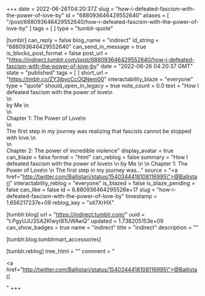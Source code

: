 +++
date = 2022-06-26T04:20:37Z
slug = "how-i-defeated-fascism-with-the-power-of-love-by"
id = "688093646429552640"
aliases = [ "/post/688093646429552640/how-i-defeated-fascism-with-the-power-of-love-by" ]
tags = [ ]
type = "tumblr-quote"

[tumblr]
can_reply = false
blog_name = "indirect"
id_string = "688093646429552640"
can_send_in_message = true
is_blocks_post_format = false
post_url = "https://indirect.tumblr.com/post/688093646429552640/how-i-defeated-fascism-with-the-power-of-love-by"
date = "2022-06-26 04:20:37 GMT"
state = "published"
tags = [ ]
short_url = "https://tmblr.co/ZY3jbycCcOQNem00"
interactability_blaze = "everyone"
type = "quote"
should_open_in_legacy = true
note_count = 0.0
text = "How I defeated fascism with the power of love\n<br/>\n<br/>by Me \n<br/>\n<br/>Chapter 1: The Power of Love\n<br/>\n<br/>The first step in my journey was realizing that fascists cannot be stopped with love.\n<br/>\n<br/>Chapter 2: The power of incredible violence"
display_avatar = true
can_blaze = false
format = "html"
can_reblog = false
summary = "How I defeated fascism with the power of love\n \n by Me \n \n Chapter 1: The Power of Love\n \n The first step in my journey was..."
source = "<a href=\"http://twitter.com/Ballistari/status/1540344418108116995\">@Ballistari</a>"
interactability_reblog = "everyone"
is_blazed = false
is_blaze_pending = false
can_like = false
id = 6.880936464295526e+17
slug = "how-i-defeated-fascism-with-the-power-of-love-by"
timestamp = 1.656217237e+09
reblog_key = "xit7XrHX"

[tumblr.blog]
url = "https://indirect.tumblr.com/"
uuid = "t:PgyUJU3SA2Klwyt81UWAwQ"
updated = 1.738205153e+09
can_show_badges = true
name = "indirect"
title = "indirect"
description = ""

[tumblr.blog.tumblrmart_accessories]

[tumblr.reblog]
tree_html = ""
comment = "<p><a href=\"http://twitter.com/Ballistari/status/1540344418108116995\">@Ballistari</a></p>"
+++
